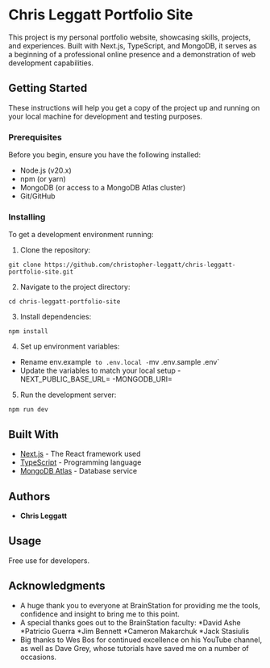 # Chris Leggatt Portfolio Site

This project is my personal portfolio website, showcasing skills, projects, and experiences. Built with Next.js, TypeScript, and MongoDB, it serves as a beginning of a professional online presence and a demonstration of web development capabilities.

## Getting Started

These instructions will help you get a copy of the project up and running on your local machine for development and testing purposes.

### Prerequisites

Before you begin, ensure you have the following installed:
- Node.js (v20.x)
- npm (or yarn)
- MongoDB (or access to a MongoDB Atlas cluster)
- Git/GitHub

### Installing

To get a development environment running:

1. Clone the repository:

`git clone https://github.com/christopher-leggatt/chris-leggatt-portfolio-site.git`

2. Navigate to the project directory:

`cd chris-leggatt-portfolio-site`

3. Install dependencies:

`npm install`

4. Set up environment variables:
- Rename env.example` to .env.local
  -`mv .env.sample .env`
- Update the variables to match your local setup
  -NEXT_PUBLIC_BASE_URL=<your localhost>
  -MONGODB_URI=<your database client>


5. Run the development server:

`npm run dev`

## Built With

* [Next.js](https://nextjs.org/) - The React framework used
* [TypeScript](https://www.typescriptlang.org/) - Programming language
* [MongoDB Atlas](https://www.mongodb.com/cloud/atlas) - Database service

## Authors

* **Chris Leggatt**

## Usage

Free use for developers.

## Acknowledgments

* A huge thank you to everyone at BrainStation for providing me the tools, confidence and insight to bring me to this point.
* A special thanks goes out to the BrainStation faculty:
  *David Ashe
  *Patricio Guerra
  *Jim Bennett
  *Cameron Makarchuk
  *Jack Stasiulis
* Big thanks to Wes Bos for continued excellence on his YouTube channel, as well as Dave Grey, whose tutorials have saved me on a number of occasions.
